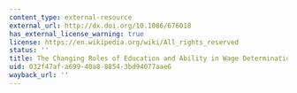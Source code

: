 ```yaml
---
content_type: external-resource
external_url: http://dx.doi.org/10.1086/676018
has_external_license_warning: true
license: https://en.wikipedia.org/wiki/All_rights_reserved
status: ''
title: The Changing Roles of Education and Ability in Wage Determination
uid: 032f47af-a699-40a8-8854-3bd94077aae6
wayback_url: ''
---
```

